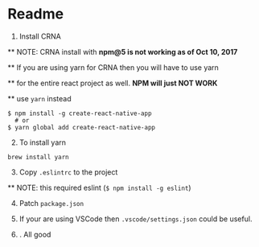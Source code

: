 # Readme

1. Install CRNA

** NOTE: CRNA install with **npm@5 is not working as of Oct 10, 2017**

** If you are using yarn for CRNA then you will have to use yarn

** for the entire react project as well. **NPM will just NOT WORK**

** use `yarn` instead
```
$ npm install -g create-react-native-app
  # or
$ yarn global add create-react-native-app
```

2. To install yarn
```
brew install yarn
```

3. Copy `.eslintrc` to the project

** NOTE: this required eslint (`$ npm install -g eslint`)

4. Patch `package.json`

5. If your are using VSCode then `.vscode/settings.json` could be useful.

6. . All good
